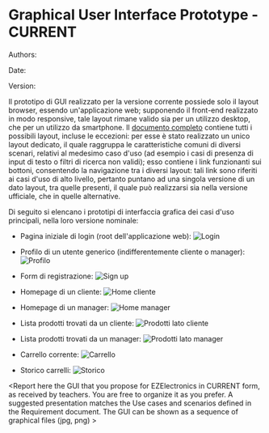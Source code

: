 # Graphical User Interface Prototype - CURRENT

Authors:

Date:

Version:

Il prototipo di GUI realizzato per la versione corrente possiede solo il layout browser, essendo un'applicazione web; supponendo il front-end realizzato in modo responsive, tale layout rimane valido sia per un utilizzo desktop, che per un utilizzo da smartphone.
Il [documento completo](/GUIs/version1/version1.pdf) contiene tutti i possibili layout, incluse le eccezioni: per esse è stato realizzato un unico layout dedicato, il quale raggruppa le caratteristiche comuni di diversi scenari, relativi al medesimo caso d'uso (ad esempio i casi di presenza di input di testo o filtri di ricerca non validi); esso contiene i link funzionanti sui bottoni, consentendo la navigazione tra i diversi layout: tali link sono riferiti ai casi d'uso di alto livello, pertanto puntano ad una singola versione di un dato layout, tra quelle presenti, il quale può realizzarsi sia nella versione ufficiale, che in quelle alternative.

Di seguito si elencano i prototipi di interfaccia grafica dei casi d'uso principali, nella loro versione nominale: 

- Pagina iniziale di login (root dell'applicazione web):
![Login](/GUIs/version1/media/login_form.png)

- Profilo di un utente generico (indifferentemente cliente o manager):
![Profilo](/GUIs/version1/media/user_info.png)

- Form di registrazione:
![Sign up](/GUIs/version1/media/sign_up_form.png)

- Homepage di un cliente:
![Home cliente](/GUIs/version1/media/home_user.png)

- Homepage di un manager:
![Home manager](GUIs/version1/media/home_user%20(home_manager_standard).png)

- Lista prodotti trovati da un cliente:
![Prodotti lato cliente](GUIs/version1/media/retrieve_products_result%20(retrieve_success_model_customer).png)

- Lista prodotti trovati da un manager:
![Prodotti lato manager](GUIs/version1/media/retrieve_products_result%20(retrieve_success_model_manager).png)

- Carrello corrente:
![Carrello](/GUIs/version1/media/cart_products.png)

- Storico carrelli:
![Storico](/GUIs/version1/media/cart_history.png)

\<Report here the GUI that you propose for EZElectronics in CURRENT form, as received by teachers. You are free to organize it as you prefer. A suggested presentation matches the Use cases and scenarios defined in the Requirement document. The GUI can be shown as a sequence of graphical files (jpg, png) >
